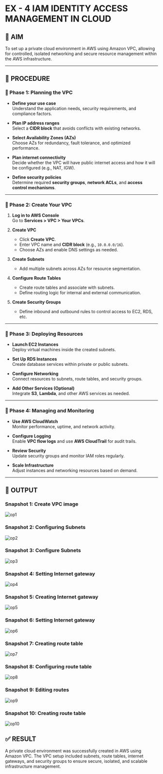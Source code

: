 # EX - 4 IAM IDENTITY ACCESS MANAGEMENT IN CLOUD

## 🧪 AIM
To set up a private cloud environment in AWS using Amazon VPC, allowing for controlled, isolated networking and secure resource management within the AWS infrastructure.

---

## 📝 PROCEDURE

### 🔷 Phase 1: Planning the VPC

- **Define your use case**  
  Understand the application needs, security requirements, and compliance factors.

- **Plan IP address ranges**  
  Select a **CIDR block** that avoids conflicts with existing networks.

- **Select Availability Zones (AZs)**  
  Choose AZs for redundancy, fault tolerance, and optimized performance.

- **Plan internet connectivity**  
  Decide whether the VPC will have public internet access and how it will be configured (e.g., NAT, IGW).

- **Define security policies**  
  Determine required **security groups**, **network ACLs**, and **access control mechanisms**.

---

### 🔷 Phase 2: Create Your VPC

1. **Log in to AWS Console**  
   Go to **Services > VPC > Your VPCs**.

2. **Create VPC**  
   - Click **Create VPC**.
   - Enter VPC name and **CIDR block** (e.g., `10.0.0.0/16`).
   - Choose AZs and enable DNS settings as needed.

3. **Create Subnets**  
   - Add multiple subnets across AZs for resource segmentation.

4. **Configure Route Tables**  
   - Create route tables and associate with subnets.
   - Define routing logic for internal and external communication.

5. **Create Security Groups**  
   - Define inbound and outbound rules to control access to EC2, RDS, etc.

---

### 🔷 Phase 3: Deploying Resources

- **Launch EC2 Instances**  
  Deploy virtual machines inside the created subnets.

- **Set Up RDS Instances**  
  Create database services within private or public subnets.

- **Configure Networking**  
  Connect resources to subnets, route tables, and security groups.

- **Add Other Services (Optional)**  
  Integrate **S3**, **Lambda**, and other AWS services as needed.

---

### 🔷 Phase 4: Managing and Monitoring

- **Use AWS CloudWatch**  
  Monitor performance, uptime, and network activity.

- **Configure Logging**  
  Enable **VPC flow logs** and use **AWS CloudTrail** for audit trails.

- **Review Security**  
  Update security groups and monitor IAM roles regularly.

- **Scale Infrastructure**  
  Adjust instances and networking resources based on demand.

---

## 📸 OUTPUT

### Snapshot 1: Create VPC image

![op1](https://github.com/user-attachments/assets/f1bbe800-eb49-4fc4-a8b4-0b2c45b87da4)


### Snapshot 2: Configuring Subnets
![op2](https://github.com/user-attachments/assets/5c4d49dd-503e-44b7-8c00-783c7d7c9b16)

### Snapshot 3: Configure Subnets
![op3](https://github.com/user-attachments/assets/2dd70a6f-21c0-4390-9569-546792f76a81)

### Snapshot 4: Setting Internet gateway
![op4](https://github.com/user-attachments/assets/9531c864-6e80-40aa-91df-104d2a5724cc)

### Snapshot 5: Creating Internet gateway
![op5](https://github.com/user-attachments/assets/88a01fd1-add8-4f6e-a018-32d0d34edfcc)

### Snapshot 6: Setting Internet gateway
![op6](https://github.com/user-attachments/assets/b857ff77-0d91-4558-8327-c53a2887dce8)

### Snapshot 7: Creating route table

![op7](https://github.com/user-attachments/assets/5d9b8973-6962-465b-94e0-4ad0bc7f5db6)


### Snapshot 8: Configuring route table
![op8](https://github.com/user-attachments/assets/b70e1607-37e5-481a-92f2-543177903903)

### Snapshot 9: Editing routes

![op9](https://github.com/user-attachments/assets/fc6a6898-19bc-443f-93d7-369c9521ab1c)


### Snapshot 10: Creating route table
![op10](https://github.com/user-attachments/assets/75e0f1e3-cf04-45b5-a554-ee807f00c668)

## ✅ RESULT

A private cloud environment was successfully created in AWS using Amazon VPC. The VPC setup included subnets, route tables, internet gateways, and security groups to ensure secure, isolated, and scalable infrastructure management.
